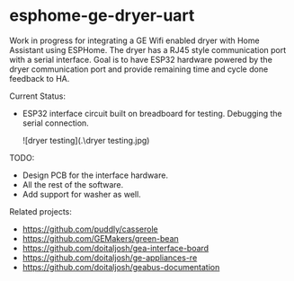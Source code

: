 # esphome-ge-dryer-uart
Work in progress for integrating a GE Wifi enabled dryer with Home Assistant using ESPHome.  The dryer has a RJ45 style communication port with a serial interface.  Goal is to have ESP32 hardware powered by the dryer communication port and provide remaining time and cycle done feedback to HA.

Current Status:

- ESP32 interface circuit built on breadboard for testing.  Debugging the serial connection.

  ![dryer testing](.\dryer testing.jpg)

TODO:

- Design PCB for the interface hardware.
- All the rest of the software.
- Add support for washer as well.

Related projects:

- https://github.com/puddly/casserole
- https://github.com/GEMakers/green-bean
- https://github.com/doitaljosh/gea-interface-board
- https://github.com/doitaljosh/ge-appliances-re
- https://github.com/doitaljosh/geabus-documentation

